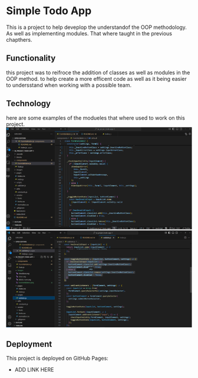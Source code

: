 # Simple Todo App

This is a project to help deveplop the understandof the OOP methodology. As well as implementing modules. That where taught in the previous chapthers.

## Functionality

this project was to reifroce the addition of classes as well as modules in the OOP method. to help create a more efficent code as well as it being easier to undersstand when working with a possible team.

## Technology

here are some examples of the modueles that where used to work on this project.
![app Screenshot](./images/FormVAlidator.png)
![app Screenshot](./images/validate.png)

## Deployment

This project is deployed on GitHub Pages:

- ADD LINK HERE
